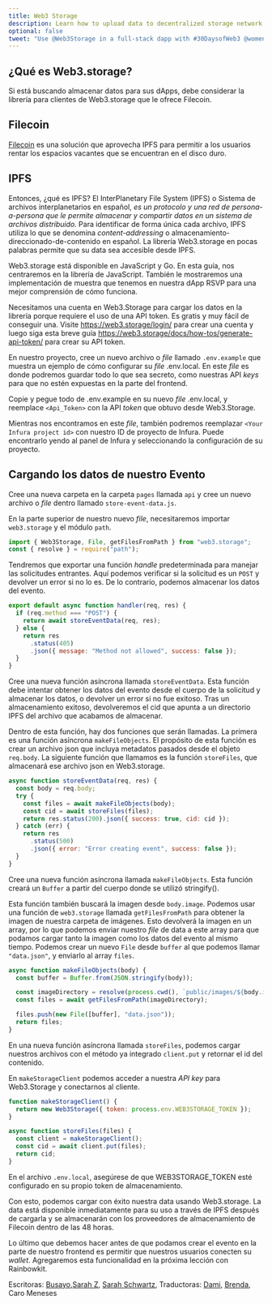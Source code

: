 ```yaml
---
title: Web3 Storage
description: Learn how to upload data to decentralized storage network using Web3.Storage.
optional: false
tweet: "Use @Web3Storage in a full-stack dapp with #30DaysofWeb3 @womenbuildweb3 🗂"
---
```



## ¿Qué es Web3.storage?

Si está buscando almacenar datos para sus dApps, debe considerar la librería para clientes de Web3.storage que le ofrece Filecoin.

## Filecoin
[Filecoin](https://filecoin.io/) es una solución que aprovecha IPFS para permitir a los usuarios rentar los espacios vacantes que se encuentran en el disco duro.

## IPFS
Entonces, ¿qué es IPFS? El InterPlanetary File System (IPFS) o Sistema de archivos interplanetarios en español, *es un protocolo y una red de persona-a-persona que le permite almacenar y compartir datos en un sistema de archivos distribuido.* Para identificar de forma única cada archivo, IPFS utiliza lo que se denomina *content-addressing* o almacenamiento-direccionado-de-contenido en español. La librería Web3.storage en pocas palabras permite que su data sea accesible desde IPFS.

Web3.storage está disponible en JavaScript y Go. En esta guía, nos centraremos en la librería de JavaScript. También le mostraremos una implementación de muestra que tenemos en nuestra dApp RSVP para una mejor comprensión de cómo funciona.

Necesitamos una cuenta en Web3.Storage para cargar los datos en la librería porque requiere el uso de una API token. Es gratis y muy fácil de conseguir una. Visite https://web3.storage/login/ para crear una cuenta y luego siga esta breve guía https://web3.storage/docs/how-tos/generate-api-token/ para crear su API token.

En nuestro proyecto, cree un nuevo archivo o *file* llamado `.env.example` que muestra un ejemplo de cómo configurar su *file* .env.local. En este *file* es donde podremos guardar  todo lo que sea secreto, como nuestras API *keys* para que no estén expuestas en la parte del frontend.

Copie y pegue todo de .env.example en su nuevo *file* .env.local, y reemplace `<Api_Token>` con la API *token* que obtuvo desde Web3.Storage.

Mientras nos encontramos en este *file*, también podremos reemplazar `<Your Infura project id>` con nuestro ID de proyecto de Infura. Puede encontrarlo yendo al panel de Infura y seleccionando la configuración de su proyecto.

## Cargando los datos de nuestro Evento

Cree una nueva carpeta en la carpeta `pages` llamada `api` y cree un nuevo archivo o *file* dentro llamado `store-event-data.js`.

En la parte superior de nuestro nuevo *file*, necesitaremos importar `web3.storage` y el módulo `path`.

```javascript
import { Web3Storage, File, getFilesFromPath } from "web3.storage";
const { resolve } = require("path");
```

Tendremos que exportar una función *handle* predeterminada para manejar las solicitudes entrantes. Aquí podemos verificar si la solicitud es un `POST` y devolver un error si no lo es. De lo contrario, podemos almacenar los datos del evento.

```javascript
export default async function handler(req, res) {
  if (req.method === "POST") {
    return await storeEventData(req, res);
  } else {
    return res
      .status(405)
      .json({ message: "Method not allowed", success: false });
  }
}
```

Cree una nueva función asíncrona llamada `storeEventData`. Esta función debe intentar obtener los datos del evento desde el cuerpo de la solicitud y almacenar los datos, o devolver un error si no fue exitoso.
Tras un almacenamiento exitoso, devolveremos el cid que apunta a un directorio IPFS del archivo que acabamos de almacenar.

Dentro de esta función, hay dos funciones que serán llamadas. La primera es una función asíncrona `makeFileObjects`. El propósito de esta función es crear un archivo json que incluya metadatos pasados desde el objeto `req.body`. La siguiente función que llamamos es la función `storeFiles`, que almacenará ese archivo json en Web3.storage.

```javascript
async function storeEventData(req, res) {
  const body = req.body;
  try {
    const files = await makeFileObjects(body);
    const cid = await storeFiles(files);
    return res.status(200).json({ success: true, cid: cid });
  } catch (err) {
    return res
      .status(500)
      .json({ error: "Error creating event", success: false });
  }
}
```

Cree una nueva función asíncrona llamada `makeFileObjects`. Esta función creará un `Buffer` a partir del cuerpo donde se utilizó stringify().

Esta función también buscará la imagen desde `body.image`. Podemos usar una función de `web3.storage` llamada `getFilesFromPath` para obtener la imagen de nuestra carpeta de imágenes. Esto devolverá la imagen en un array, por lo que podemos enviar nuestro *file* de data a este array para que podamos cargar tanto la imagen como los datos del evento al mismo tiempo. Podemos crear un nuevo `File` desde `buffer` al que podemos llamar `"data.json"`, y enviarlo al array `files`.

```javascript
async function makeFileObjects(body) {
  const buffer = Buffer.from(JSON.stringify(body));

  const imageDirectory = resolve(process.cwd(), `public/images/${body.image}`);
  const files = await getFilesFromPath(imageDirectory);

  files.push(new File([buffer], "data.json"));
  return files;
}
```

En una nueva función asíncrona llamada `storeFiles`, podemos cargar nuestros archivos con el método ya integrado `client.put` y retornar el id del contenido.

En `makeStorageClient` podemos acceder a nuestra *API key* para Web3.Storage y conectarnos al cliente.


```javascript
function makeStorageClient() {
  return new Web3Storage({ token: process.env.WEB3STORAGE_TOKEN });
}

async function storeFiles(files) {
  const client = makeStorageClient();
  const cid = await client.put(files);
  return cid;
}
```

En el archivo `.env.local`, asegúrese de que WEB3STORAGE_TOKEN esté configurado en su propio token de almacenamiento.

Con esto, podemos cargar con éxito nuestra data usando Web3.storage. La data está disponible inmediatamente para su uso a través de IPFS después de cargarla y se almacenarán con los proveedores de almacenamiento de Filecoin dentro de las 48 horas.

Lo último que debemos hacer antes de que podamos crear el evento en la parte de nuestro frontend es permitir que nuestros usuarios conecten su *wallet*. Agregaremos esta funcionalidad en la próxima lección con Rainbowkit.

Escritoras: [Busayo](https://twitter.com/amoweo),[Sarah Z](https://twitter.com/haegeez), [Sarah Schwartz](https://twitter.com/schwartzswartz),
Traductoras: [Dami](https://twitter.com/dakitidami), [Brenda](https://twitter.com/engineerbrenda), Caro Meneses